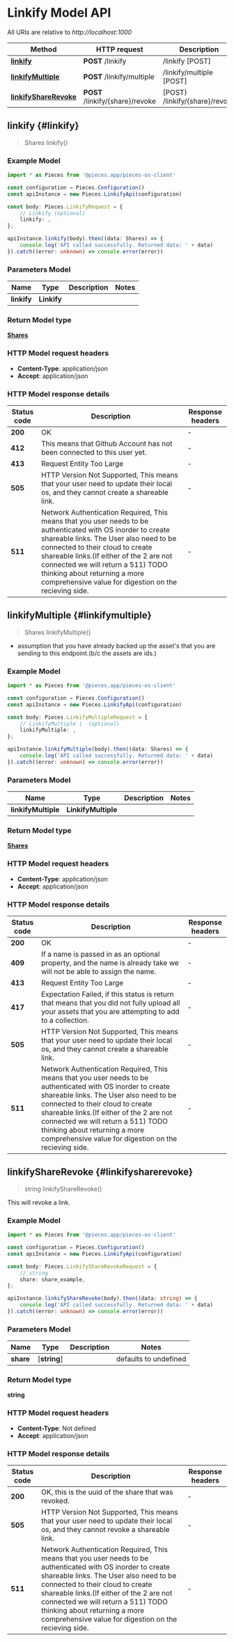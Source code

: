 # Linkify Model API

All URIs are relative to *http://localhost:1000*

Method | HTTP request | Description
------------- | ------------- | -------------
[**linkify**](LinkifyApi#linkify) | **POST** /linkify | /linkify [POST]
[**linkifyMultiple**](LinkifyApi#linkifymultiple) | **POST** /linkify/multiple | /linkify/multiple [POST]
[**linkifyShareRevoke**](LinkifyApi#linkifysharerevoke) | **POST** /linkify/\{share\}/revoke | [POST} /linkify/\{share\}/revoke


## **linkify** {#linkify}
> Shares linkify()



### Example Model

```typescript
import * as Pieces from '@pieces.app/pieces-os-client'

const configuration = Pieces.Configuration()
const apiInstance = new Pieces.LinkifyApi(configuration)

const body: Pieces.LinkifyRequest = {
    // Linkify (optional)
    linkify: ,
};

apiInstance.linkify(body).then((data: Shares) => {
    console.log('API called successfully. Returned data: ' + data)
}).catch((error: unknown) => console.error(error))
```

### Parameters Model

Name | Type | Description  | Notes
------------- | ------------- | ------------- | -------------
 **linkify** | **Linkify**|  |


### Return Model type

[**Shares**](../models/Shares)

### HTTP Model request headers

- **Content-Type**: application/json
- **Accept**: application/json


### HTTP Model response details
| Status code | Description | Response headers
|-------------|-------------|------------------
**200** | OK |  -  |
**412** | This means that Github Account has not been connected to this user yet. |  -  |
**413** | Request Entity Too Large |  -  |
**505** | HTTP Version Not Supported, This means that your user need to update their local os, and they cannot create a shareable link. |  -  |
**511** | Network Authentication Required, This means that you user needs to be authenticated with OS inorder to create shareable links. The User also need to be connected to their cloud to create shareable links.(If either of the 2 are not connected we will return a 511)  TODO thinking about returning a more comprehensive value for digestion on the recieving side. |  -  |

## **linkifyMultiple** {#linkifymultiple}
> Shares linkifyMultiple()

- assumption that you have already backed up the asset\'s that you are sending to this endpoint.(b/c the assets are ids.)

### Example Model

```typescript
import * as Pieces from '@pieces.app/pieces-os-client'

const configuration = Pieces.Configuration()
const apiInstance = new Pieces.LinkifyApi(configuration)

const body: Pieces.LinkifyMultipleRequest = {
    // LinkifyMultiple |  (optional)
    linkifyMultiple: ,
};

apiInstance.linkifyMultiple(body).then((data: Shares) => {
    console.log('API called successfully. Returned data: ' + data)
}).catch((error: unknown) => console.error(error))
```

### Parameters Model

Name | Type | Description  | Notes
------------- | ------------- | ------------- | -------------
 **linkifyMultiple** | **LinkifyMultiple**|  |


### Return Model type

[**Shares**](../models/Shares)

### HTTP Model request headers

- **Content-Type**: application/json
- **Accept**: application/json


### HTTP Model response details
| Status code | Description | Response headers
|-------------|-------------|------------------
**200** | OK |  -  |
**409** | If a name is passed in as an optional property, and the name is already take we will not be able to assign the name. |  -  |
**413** | Request Entity Too Large |  -  |
**417** | Expectation Failed, if this status is return that means that you did not fully upload all your assets that you are attempting to add to a collection. |  -  |
**505** | HTTP Version Not Supported, This means that your user need to update their local os, and they cannot create a shareable link. |  -  |
**511** | Network Authentication Required, This means that you user needs to be authenticated with OS inorder to create shareable links. The User also need to be connected to their cloud to create shareable links.(If either of the 2 are not connected we will return a 511)  TODO thinking about returning a more comprehensive value for digestion on the recieving side. |  -  |

## **linkifyShareRevoke** {#linkifysharerevoke}
> string linkifyShareRevoke()

This will revoke a link.

### Example Model

```typescript
import * as Pieces from '@pieces.app/pieces-os-client'

const configuration = Pieces.Configuration()
const apiInstance = new Pieces.LinkifyApi(configuration)

const body: Pieces.LinkifyShareRevokeRequest = {
    // string
    share: share_example,
};

apiInstance.linkifyShareRevoke(body).then((data: string) => {
    console.log('API called successfully. Returned data: ' + data)
}).catch((error: unknown) => console.error(error))
```

### Parameters Model

Name | Type | Description  | Notes
------------- | ------------- | ------------- | -------------
 **share** | [**string**] |  | defaults to undefined


### Return Model type

**string**

### HTTP Model request headers

- **Content-Type**: Not defined
- **Accept**: application/json


### HTTP Model response details
| Status code | Description | Response headers
|-------------|-------------|------------------
**200** | OK, this is the uuid of the share that was revoked. |  -  |
**505** | HTTP Version Not Supported, This means that your user need to update their local os, and they cannot revoke a shareable link. |  -  |
**511** | Network Authentication Required, This means that you user needs to be authenticated with OS inorder to create shareable links. The User also need to be connected to their cloud to create shareable links.(If either of the 2 are not connected we will return a 511)  TODO thinking about returning a more comprehensive value for digestion on the recieving side. |  -  |


